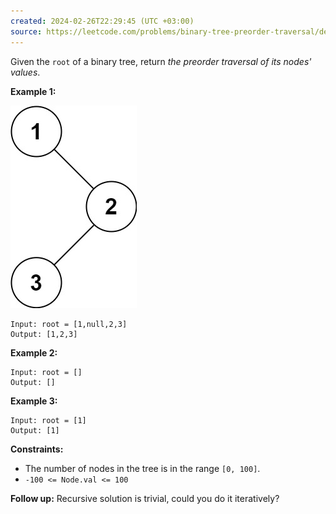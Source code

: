 ```yaml
---
created: 2024-02-26T22:29:45 (UTC +03:00)
source: https://leetcode.com/problems/binary-tree-preorder-traversal/description/
---
```

Given the `root` of a binary tree, return _the preorder traversal of its nodes' values_.

**Example 1:**

![img.png](img.png)

```
Input: root = [1,null,2,3]
Output: [1,2,3]
```

**Example 2:**

```
Input: root = []
Output: []
```

**Example 3:**

```
Input: root = [1]
Output: [1]
```

**Constraints:**

-   The number of nodes in the tree is in the range `[0, 100]`.
-   `-100 <= Node.val <= 100`

**Follow up:** Recursive solution is trivial, could you do it iteratively?
